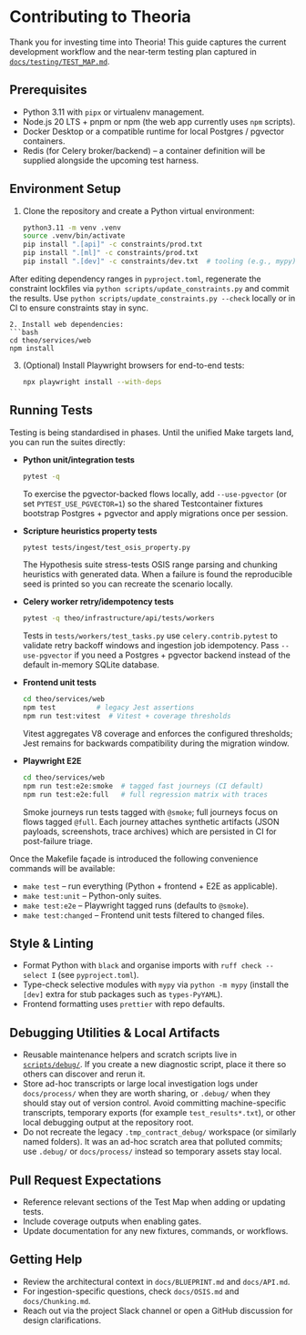 # Contributing to Theoria

Thank you for investing time into Theoria! This guide captures the current development workflow and the near-term testing plan captured in [`docs/testing/TEST_MAP.md`](docs/testing/TEST_MAP.md).

## Prerequisites
- Python 3.11 with `pipx` or virtualenv management.
- Node.js 20 LTS + pnpm or npm (the web app currently uses `npm` scripts).
- Docker Desktop or a compatible runtime for local Postgres / pgvector containers.
- Redis (for Celery broker/backend) – a container definition will be supplied alongside the upcoming test harness.

## Environment Setup
1. Clone the repository and create a Python virtual environment:
   ```bash
   python3.11 -m venv .venv
   source .venv/bin/activate
   pip install ".[api]" -c constraints/prod.txt
   pip install ".[ml]" -c constraints/prod.txt
   pip install ".[dev]" -c constraints/dev.txt  # tooling (e.g., mypy) and stub packages

After editing dependency ranges in `pyproject.toml`, regenerate the constraint lockfiles via `python scripts/update_constraints.py` and commit the results. Use `python scripts/update_constraints.py --check` locally or in CI to ensure constraints stay in sync.
   ```
2. Install web dependencies:
   ```bash
   cd theo/services/web
   npm install
   ```
3. (Optional) Install Playwright browsers for end-to-end tests:
   ```bash
   npx playwright install --with-deps
   ```

## Running Tests
Testing is being standardised in phases. Until the unified Make targets land, you can run the suites directly:

- **Python unit/integration tests**
  ```bash
  pytest -q
  ```
  To exercise the pgvector-backed flows locally, add `--use-pgvector` (or set `PYTEST_USE_PGVECTOR=1`) so the shared Testcontainer fixtures bootstrap Postgres + pgvector and apply migrations once per session.

- **Scripture heuristics property tests**
  ```bash
  pytest tests/ingest/test_osis_property.py
  ```
  The Hypothesis suite stress-tests OSIS range parsing and chunking heuristics with generated data. When a failure is found the reproducible seed is printed so you can recreate the scenario locally.

- **Celery worker retry/idempotency tests**
  ```bash
  pytest -q theo/infrastructure/api/tests/workers
  ```
  Tests in `tests/workers/test_tasks.py` use `celery.contrib.pytest` to validate retry backoff windows and ingestion job idempotency. Pass `--use-pgvector` if you need a Postgres + pgvector backend instead of the default in-memory SQLite database.

- **Frontend unit tests**
  ```bash
  cd theo/services/web
  npm test          # legacy Jest assertions
  npm run test:vitest  # Vitest + coverage thresholds
  ```
  Vitest aggregates V8 coverage and enforces the configured thresholds; Jest remains for backwards compatibility during the migration window.

- **Playwright E2E**
  ```bash
  cd theo/services/web
  npm run test:e2e:smoke  # tagged fast journeys (CI default)
  npm run test:e2e:full   # full regression matrix with traces
  ```
  Smoke journeys run tests tagged with `@smoke`; full journeys focus on flows tagged `@full`. Each journey attaches synthetic artifacts (JSON payloads, screenshots, trace archives) which are persisted in CI for post-failure triage.

Once the Makefile façade is introduced the following convenience commands will be available:
- `make test` – run everything (Python + frontend + E2E as applicable).
- `make test:unit` – Python-only suites.
- `make test:e2e` – Playwright tagged runs (defaults to `@smoke`).
- `make test:changed` – Frontend unit tests filtered to changed files.

## Style & Linting
- Format Python with `black` and organise imports with `ruff check --select I` (see `pyproject.toml`).
- Type-check selective modules with `mypy` via `python -m mypy` (install the `[dev]` extra for stub packages such as `types-PyYAML`).
- Frontend formatting uses `prettier` with repo defaults.

## Debugging Utilities & Local Artifacts
- Reusable maintenance helpers and scratch scripts live in [`scripts/debug/`](scripts/debug/). If you create a new diagnostic script, place it there so others can discover and rerun it.
- Store ad-hoc transcripts or large local investigation logs under `docs/process/` when they are worth sharing, or `.debug/` when they should stay out of version control. Avoid committing machine-specific transcripts, temporary exports (for example `test_results*.txt`), or other local debugging output at the repository root.
- Do not recreate the legacy `.tmp_contract_debug/` workspace (or similarly named folders). It was an ad-hoc scratch area that polluted commits; use `.debug/` or `docs/process/` instead so temporary assets stay local.

## Pull Request Expectations
- Reference relevant sections of the Test Map when adding or updating tests.
- Include coverage outputs when enabling gates.
- Update documentation for any new fixtures, commands, or workflows.

## Getting Help
- Review the architectural context in `docs/BLUEPRINT.md` and `docs/API.md`.
- For ingestion-specific questions, check `docs/OSIS.md` and `docs/Chunking.md`.
- Reach out via the project Slack channel or open a GitHub discussion for design clarifications.
